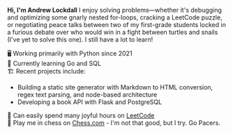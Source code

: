 **Hi, I'm Andrew Lockdall**
I enjoy solving problems—whether it's debugging and optimizing some gnarly nested for-loops, cracking a LeetCode puzzle, or negotiating peace talks between two of my first-grade students locked in a furious debate over who would win in a fight between turtles and snails (I've yet to solve this one). I still have a lot to learn!

🖥️ Working primarily with Python since 2021  
🐹 Currently learning Go and SQL  
🏗️ Recent projects include:
* Building a static site generator with Markdown to HTML conversion, regex text parsing, and node-based architecture  
* Developing a book API with Flask and PostgreSQL <br>

🚀 Can easily spend many joyful hours on [LeetCode](https://leetcode.com/u/arrelecq/) <br>
🏁 Play me in chess on [Chess.com](https://www.chess.com/member/daristane) - I'm not that good, but I try.
Go Pacers.
